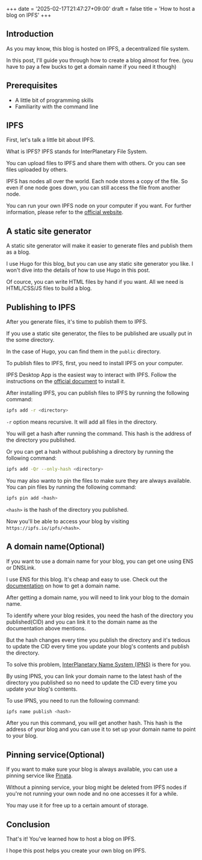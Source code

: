 +++
date = '2025-02-17T21:47:27+09:00'
draft = false
title = 'How to host a blog on IPFS'
+++

## Introduction

As you may know, this blog is hosted on IPFS, a decentralized file system.

In this post, I'll guide you through how to create a blog almost for free. (you have to pay a few bucks to get a domain name if you need it though)

## Prerequisites

- A little bit of programming skills
- Familiarity with the command line

## IPFS

First, let's talk a little bit about IPFS.

What is IPFS? IPFS stands for InterPlanetary File System.

You can upload files to IPFS and share them with others. Or you can see files uploaded by others.

IPFS has nodes all over the world. Each node stores a copy of the file. So even if one node goes down, you can still access the file from another node.

You can run your own IPFS node on your computer if you want. For further information, please refer to the [official website](https://ipfs.io/).

## A static site generator

A static site generator will make it easier to generate files and publish them as a blog.

I use Hugo for this blog, but you can use any static site generator you like. I won't dive into the details of how to use Hugo in this post.

Of cource, you can write HTML files by hand if you want. All we need is HTML/CSS/JS files to build a blog.

## Publishing to IPFS

After you generate files, it's time to publish them to IPFS.

If you use a static site generator, the files to be published are usually put in the some directory.

In the case of Hugo, you can find them in the `public` directory.

To publish files to IPFS, first, you need to install IPFS on your computer.

IPFS Desktop App is the easiest way to interact with IPFS. Follow the instructions on the [official document](https://docs.ipfs.tech/install/ipfs-desktop/) to install it.

After installing IPFS, you can publish files to IPFS by running the following command:

```bash
ipfs add -r <directory>
```

`-r` option means recursive. It will add all files in the directory.

You will get a hash after running the command. This hash is the address of the directory you published.

Or you can get a hash without publishing a directory by running the following command:

```bash
ipfs add -Qr --only-hash <directory>
```

You may also wanto to pin the files to make sure they are always available. You can pin files by running the following command:

```bash
ipfs pin add <hash>
```

`<hash>` is the hash of the directory you published.

Now you'll be able to access your blog by visiting `https://ipfs.io/ipfs/<hash>`.

## A domain name(Optional)

If you want to use a domain name for your blog, you can get one using ENS or DNSLink.

I use ENS for this blog. It's cheap and easy to use. Check out the [documentation](https://docs.ipfs.tech/how-to/websites-on-ipfs/link-a-domain) on how to get a domain name.

After getting a domain name, you will need to link your blog to the domain name.

To identify where your blog resides, you need the hash of the directory you published(CID) and you can link it to the domain name as the documentation above mentions.

But the hash changes every time you publish the directory and it's tedious to update the CID every time you update your blog's contents and publish the directory.

To solve this problem, [InterPlanetary Name System (IPNS)](https://docs.ipfs.tech/concepts/ipns) is there for you.

By using IPNS, you can link your domain name to the latest hash of the directory you published so no need to update the CID every time you update your blog's contents.

To use IPNS, you need to run the following command:

```bash
ipfs name publish <hash>
```
After you run this command, you will get another hash. This hash is the address of your blog and you can use it to set up your domain name to point to your blog.

## Pinning service(Optional)

If you want to make sure your blog is always available, you can use a pinning service like [Pinata](https://pinata.cloud/).

Without a pinning service, your blog might be deleted from IPFS nodes if you're not running your own node and no one accesses it for a while.

You may use it for free up to a certain amount of storage.

## Conclusion

That's it! You've learned how to host a blog on IPFS.

I hope this post helps you create your own blog on IPFS.
